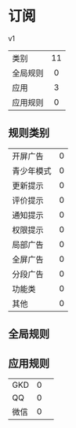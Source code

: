 # 订阅

v1

|||
| - |:-:|
|类别|11|
|全局规则|0|
|应用|3|
|应用规则|0|

## 规则类别

|||
| - |:-:|
|开屏广告|0|
|青少年模式|0|
|更新提示|0|
|评价提示|0|
|通知提示|0|
|权限提示|0|
|局部广告|0|
|全屏广告|0|
|分段广告|0|
|功能类|0|
|其他|0|

## 全局规则



## 应用规则

||||
| - |:-:|-|
|GKD|0||
|QQ|0||
|微信|0||
